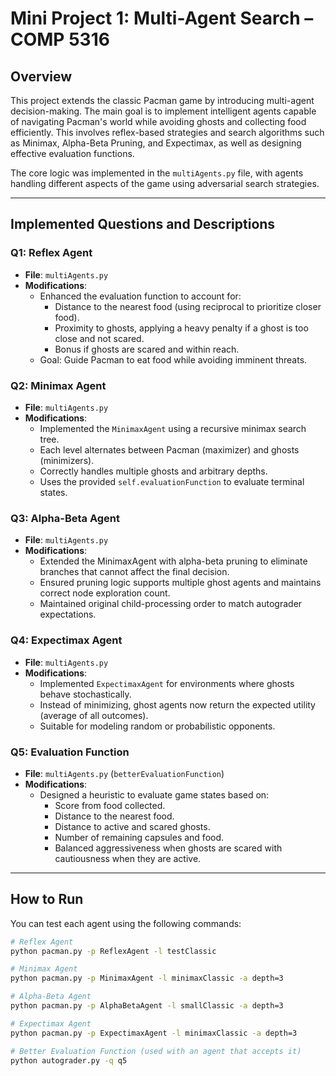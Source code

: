 # Mini Project 1: Multi-Agent Search – COMP 5316

## Overview

This project extends the classic Pacman game by introducing multi-agent decision-making. The main goal is to implement intelligent agents capable of navigating Pacman's world while avoiding ghosts and collecting food efficiently. This involves reflex-based strategies and search algorithms such as Minimax, Alpha-Beta Pruning, and Expectimax, as well as designing effective evaluation functions.

The core logic was implemented in the `multiAgents.py` file, with agents handling different aspects of the game using adversarial search strategies.

---

## Implemented Questions and Descriptions

### **Q1: Reflex Agent**
- **File**: `multiAgents.py`
- **Modifications**:
  - Enhanced the evaluation function to account for:
    - Distance to the nearest food (using reciprocal to prioritize closer food).
    - Proximity to ghosts, applying a heavy penalty if a ghost is too close and not scared.
    - Bonus if ghosts are scared and within reach.
  - Goal: Guide Pacman to eat food while avoiding imminent threats.

### **Q2: Minimax Agent**
- **File**: `multiAgents.py`
- **Modifications**:
  - Implemented the `MinimaxAgent` using a recursive minimax search tree.
  - Each level alternates between Pacman (maximizer) and ghosts (minimizers).
  - Correctly handles multiple ghosts and arbitrary depths.
  - Uses the provided `self.evaluationFunction` to evaluate terminal states.

### **Q3: Alpha-Beta Agent**
- **File**: `multiAgents.py`
- **Modifications**:
  - Extended the MinimaxAgent with alpha-beta pruning to eliminate branches that cannot affect the final decision.
  - Ensured pruning logic supports multiple ghost agents and maintains correct node exploration count.
  - Maintained original child-processing order to match autograder expectations.

### **Q4: Expectimax Agent**
- **File**: `multiAgents.py`
- **Modifications**:
  - Implemented `ExpectimaxAgent` for environments where ghosts behave stochastically.
  - Instead of minimizing, ghost agents now return the expected utility (average of all outcomes).
  - Suitable for modeling random or probabilistic opponents.

### **Q5: Evaluation Function**
- **File**: `multiAgents.py` (`betterEvaluationFunction`)
- **Modifications**:
  - Designed a heuristic to evaluate game states based on:
    - Score from food collected.
    - Distance to the nearest food.
    - Distance to active and scared ghosts.
    - Number of remaining capsules and food.
    - Balanced aggressiveness when ghosts are scared with cautiousness when they are active.

---

## How to Run

You can test each agent using the following commands:

```bash
# Reflex Agent
python pacman.py -p ReflexAgent -l testClassic

# Minimax Agent
python pacman.py -p MinimaxAgent -l minimaxClassic -a depth=3

# Alpha-Beta Agent
python pacman.py -p AlphaBetaAgent -l smallClassic -a depth=3

# Expectimax Agent
python pacman.py -p ExpectimaxAgent -l minimaxClassic -a depth=3

# Better Evaluation Function (used with an agent that accepts it)
python autograder.py -q q5
